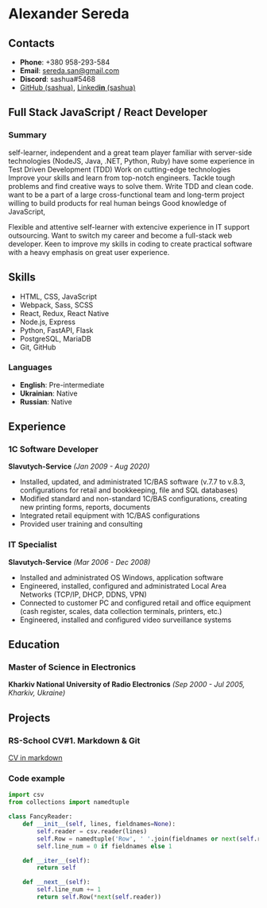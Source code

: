 # Alexander Sereda

## Contacts

- **Phone**: +380 958-293-584
- **Email**: sereda.san@gmail.com
- **Discord**: sashua#5468
- [GitHub (sashua)](https://github.com/sashua), [Linked**in** (sashua)](https://linkedin.com/in/sashua)

## Full Stack JavaScript / React Developer

### Summary

self-learner, independent and a great team player
familiar with server-side technologies (NodeJS, Java, .NET, Python, Ruby)
have some experience in Test Driven Development (TDD)
Work on cutting-edge technologies
Improve your skills and learn from top-notch engineers.
Tackle tough problems and find creative ways to solve them.
Write TDD and clean code.
want to be a part of a large cross-functional team and long-term project
willing to build products for real human beings
Good knowledge of JavaScript,

Flexible and attentive self-learner with extencive experience in IT support outsourcing. Want to switch my career and become a full-stack web developer. Keen to improve my skills in coding to create practical software with a heavy emphasis on great user experience.

## Skills

- HTML, CSS, JavaScript
- Webpack, Sass, SCSS
- React, Redux, React Native
- Node.js, Express
- Python, FastAPI, Flask
- PostgreSQL, MariaDB
- Git, GitHub

### Languages

- **English**: Pre-intermediate
- **Ukrainian**: Native
- **Russian**: Native

## Experience

### 1C Software Developer

**Slavutych-Service** _(Jan 2009 - Aug 2020)_

- Installed, updated, and administrated 1C/BAS software (v.7.7 to v.8.3, configurations for retail and bookkeeping, file and SQL databases)
- Modified standard and non-standard 1C/BAS configurations, creating new printing forms, reports, documents
- Integrated retail equipment with 1C/BAS configurations
- Provided user training and consulting

### IT Specialist

**Slavutych-Service** _(Mar 2006 - Dec 2008)_

- Installed and administrated OS Windows, application software
- Engineered, installed, configured and administrated Local Area Networks (TCP/IP, DHCP, DDNS, VPN)
- Connected to customer PC and configured retail and office equipment (cash register, scales, data collection terminals, printers, etc.)
- Engineered, installed and configured video surveillance systems

## Education

### Master of Science in Electronics

**Kharkiv National University of Radio Electronics** _(Sep 2000 - Jul 2005, Kharkiv, Ukraine)_

## Projects

### RS-School CV#1. Markdown & Git

[CV in markdown](https://sashua.github.io/rsschool-cv/cv)

### Code example

```python
import csv
from collections import namedtuple

class FancyReader:
    def __init__(self, lines, fieldnames=None):
        self.reader = csv.reader(lines)
        self.Row = namedtuple('Row', ' '.join(fieldnames or next(self.reader)))
        self.line_num = 0 if fieldnames else 1

    def __iter__(self):
        return self

    def __next__(self):
        self.line_num += 1
        return self.Row(*next(self.reader))
```
